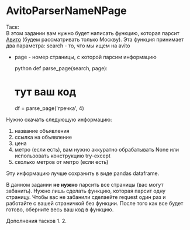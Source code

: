 # AvitoParserNameNPage

Таск:  
В этом задании вам нужно будет написать функцию, которая парсит [Авито](https://www.avito.ru) (будем рассматривать только Москву).
Эта функция принимает два параметра:
search - то, что мы ищем на avito
* page - номер страницы, с которой парсим информацию

	python
	def parse_page(search, page):
	# тут ваш код
	df = parse_page('гречка', 4)

Нужно скачать следующую информацию:
1. название объявления
2. ссылка на объявление
3. цена
4. метро (если есть), вам нужно аккуратно обрабатывать None или использовать конструкцию try-except
5. сколько метров от метро (если есть)

Эту информацию лучше сохранить в виде pandas dataframe.

В данном задании **не нужно** парсить все страницы (вас могут забанить). Нужно лишь сделать функцию, которая парсит одну страницу. Чтобы вас не забанили сделаейте request один раз и работайте с вашей страничкой без функции. После того как все будет готово, оберните весь ваш код в функцию.

Дополнения тасков
1. 
2. 
